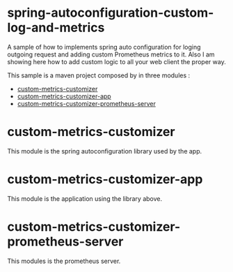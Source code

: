 # spring-autoconfiguration-custom-log-and-metrics

A sample of how to implements spring auto configuration for loging outgoing request and 
adding custom Prometheus metrics to it. Also  I am showing here how to add custom logic to all your web client the proper way. 

 This sample is a maven project composed by in three modules : 
 
<!-- TOC -->
* [custom-metrics-customizer](#custom-metrics-customizer)
* [custom-metrics-customizer-app](#custom-metrics-customizer-app)
* [custom-metrics-customizer-prometheus-server](#custom-metrics-customizer-prometheus-server)
<!-- TOC -->

# custom-metrics-customizer

This module is the spring autoconfiguration library used by the app. 

# custom-metrics-customizer-app 

This module is the application using the library above.

# custom-metrics-customizer-prometheus-server

This modules is the prometheus server. 